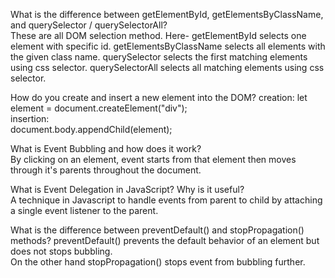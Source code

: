  
What is the difference between getElementById, getElementsByClassName, and querySelector / querySelectorAll?   
These are all DOM selection method. Here- 
getElementById selects one element with specific id. 
getElementsByClassName selects all elements with the given class name. 
querySelector selects the first matching elements using css selector. 
querySelectorAll selects all matching elements using css selector. 

  
How do you create and insert a new element into the DOM? 
creation: 
let element = document.createElement("div");  
insertion:  
document.body.appendChild(element); 

 
 What is Event Bubbling and how does it work?  
 By clicking on an element, event starts from that element then moves through it's parents throughout the document. 

 
 What is Event Delegation in JavaScript? Why is it useful?  
 A technique in Javascript to handle events from parent to child by attaching a single event listener to the parent.   

  
 What is the difference between preventDefault() and stopPropagation() methods? 
 preventDefault() prevents the default behavior of an element but does not stops bubbling.  
 On the other hand stopPropagation() stops event from bubbling further. 
  

